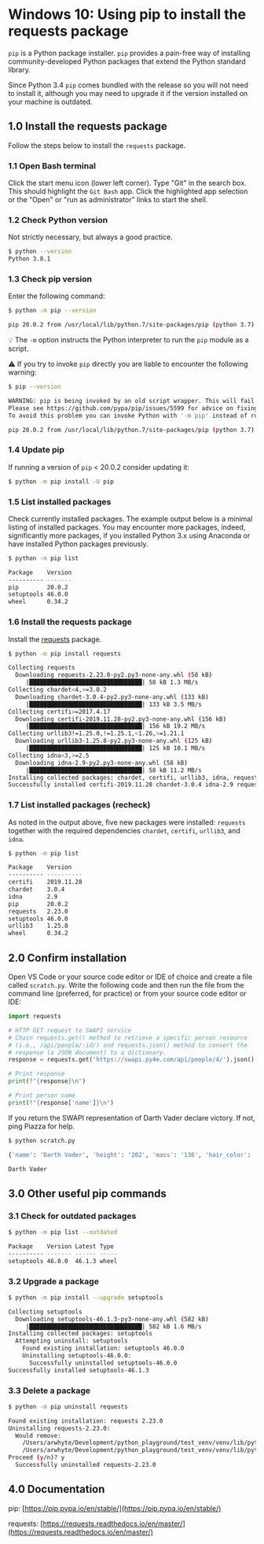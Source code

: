 # Windows 10: Using pip to install the requests package

`pip` is a Python package installer. `pip` provides a pain-free way of installing
community-developed Python packages that extend the Python standard library.

Since Python 3.4 `pip` comes bundled with the release so you will not
need to install it, although you may need to upgrade it if the version
installed on your machine is outdated.

## 1.0 Install the requests package

Follow the steps below to install the `requests` package.

### 1.1 Open Bash terminal

Click the start menu icon (lower left corner).  Type "Git" in the search
box. This should highlight the `Git Bash` app. Click the highlighted app
selection or the "Open" or "run as administrator" links to start the shell.

### 1.2 Check Python version

Not strictly necessary, but always a good practice.

```bash
$ python --version
Python 3.8.1
```

### 1.3 Check pip version

Enter the following command:

```bash
$ python -m pip --version

pip 20.0.2 from /usr/local/lib/python.7/site-packages/pip (python 3.7)
```

:bulb: The `-m` option instructs the Python interpreter to run the `pip` module as a script.

:warning: If you try to invoke `pip` directly you are liable to encounter the following warning:

```bash
$ pip --version

WARNING: pip is being invoked by an old script wrapper. This will fail in a future version of pip.
Please see https://github.com/pypa/pip/issues/5599 for advice on fixing the underlying issue.
To avoid this problem you can invoke Python with '-m pip' instead of running pip directly.

pip 20.0.2 from /usr/local/lib/python.7/site-packages/pip (python 3.7)
```

### 1.4 Update pip

If running a version of `pip` < 20.0.2 consider updating it:

```bash
$ python -m pip install -U pip
```

### 1.5 List installed packages

Check currently installed packages. The example output below is a minimal listing of installed packages. You may encounter more packages, indeed, significantly more packages, if you installed Python 3.x using Anaconda or have installed
Python packages previously.

```bash
$ python -m pip list

Package    Version
---------- -------
pip        20.0.2
setuptools 46.0.0
wheel      0.34.2
```

### 1.6 Install the requests package

Install the [requests](https://pypi.org/project/requests/) package.

```bash
$ python -m pip install requests

Collecting requests
  Downloading requests-2.23.0-py2.py3-none-any.whl (58 kB)
     |████████████████████████████████| 58 kB 1.3 MB/s
Collecting chardet<4,>=3.0.2
  Downloading chardet-3.0.4-py2.py3-none-any.whl (133 kB)
     |████████████████████████████████| 133 kB 3.5 MB/s
Collecting certifi>=2017.4.17
  Downloading certifi-2019.11.28-py2.py3-none-any.whl (156 kB)
     |████████████████████████████████| 156 kB 19.2 MB/s
Collecting urllib3!=1.25.0,!=1.25.1,<1.26,>=1.21.1
  Downloading urllib3-1.25.8-py2.py3-none-any.whl (125 kB)
     |████████████████████████████████| 125 kB 10.1 MB/s
Collecting idna<3,>=2.5
  Downloading idna-2.9-py2.py3-none-any.whl (58 kB)
     |████████████████████████████████| 58 kB 11.2 MB/s
Installing collected packages: chardet, certifi, urllib3, idna, requests
Successfully installed certifi-2019.11.28 chardet-3.0.4 idna-2.9 requests-2.23.0 urllib3-1.25.8
```

### 1.7 List installed packages (recheck)

As noted in the output above, five new packages were installed: `requests`
together with the required dependencies `chardet`, `certifi`, `urllib3`, and `idna`.

```bash
$ python -m pip list

Package    Version
---------- ----------
certifi    2019.11.28
chardet    3.0.4
idna       2.9
pip        20.0.2
requests   2.23.0
setuptools 46.0.0
urllib3    1.25.8
wheel      0.34.2
```

## 2.0 Confirm installation

Open VS Code or your source code editor or IDE of choice and create a file
called `scratch.py`. Write the following code and then run the file from
the command line (preferred, for practice) or from your source code editor
or IDE:

```python
import requests

# HTTP GET request to SWAPI service
# Chain requests.get() method to retrieve a specific person resource
# (i.e., /api/people/:id/) and requests.json() method to convert the
# response (a JSON document) to a dictionary.
response = requests.get('https://swapi.py4e.com/api/people/4/').json()

# Print response
print(f"{response}\n")

# Print person name
print(f"{response['name']}\n")
```

If you return the SWAPI representation of Darth Vader declare victory. If not,
ping Piazza for help.

```bash
$ python scratch.py

{'name': 'Darth Vader', 'height': '202', 'mass': '136', 'hair_color': 'none', 'skin_color': 'white', 'eye_color': 'yellow', 'birth_year': '41.9BBY', 'gender': 'male', 'homeworld': 'https://swapi.py4e.com/api/planets/1/', 'films': ['https://swapi.py4e.com/api/films/2/', 'https://swapi.py4e.com/api/films/6/', 'https://swapi.py4e.com/api/films/3/', 'https://swapi.py4e.com/api/films/1/'], 'species': ['https://swapi.py4e.com/api/species/1/'], 'vehicles': [], 'starships': ['https://swapi.py4e.com/api/starships/13/'], 'created': '2014-12-10T15:18:20.704000Z', 'edited': '2014-12-20T21:17:50.313000Z', 'url': 'https://swapi.py4e.com/api/people/4/'}

Darth Vader
```

## 3.0 Other useful pip commands

### 3.1 Check for outdated packages

```bash
$ python -m pip list --outdated

Package    Version Latest Type
---------- ------- ------ -----
setuptools 46.0.0  46.1.3 wheel
```

### 3.2 Upgrade a package

```bash
$ python -m pip install --upgrade setuptools

Collecting setuptools
  Downloading setuptools-46.1.3-py3-none-any.whl (582 kB)
     |████████████████████████████████| 582 kB 1.6 MB/s
Installing collected packages: setuptools
  Attempting uninstall: setuptools
    Found existing installation: setuptools 46.0.0
    Uninstalling setuptools-46.0.0:
      Successfully uninstalled setuptools-46.0.0
Successfully installed setuptools-46.1.3
```

### 3.3 Delete a package

```bash
$ python -m pip uninstall requests

Found existing installation: requests 2.23.0
Uninstalling requests-2.23.0:
  Would remove:
    /Users/arwhyte/Development/python_playground/test_venv/venv/lib/python.7/site-packages/requests-2.23.0.dist-info/*
    /Users/arwhyte/Development/python_playground/test_venv/venv/lib/python.7/site-packages/requests/*
Proceed (y/n)? y
  Successfully uninstalled requests-2.23.0
```

## 4.0 Documentation

pip: [https://pip.pypa.io/en/stable/](https://pip.pypa.io/en/stable/)

requests: [https://requests.readthedocs.io/en/master/](https://requests.readthedocs.io/en/master/)